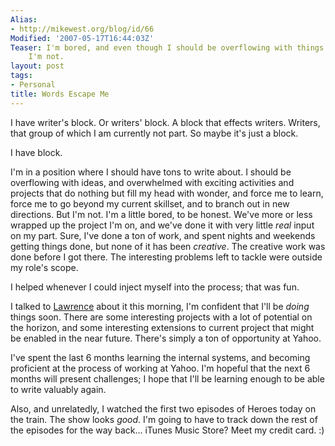 ```yaml
---
Alias:
- http://mikewest.org/blog/id/66
Modified: '2007-05-17T16:44:03Z'
Teaser: I'm bored, and even though I should be overflowing with things to write about,
    I'm not.
layout: post
tags:
- Personal
title: Words Escape Me
---
```

I have writer's block.  Or writers' block.  A block that effects writers.  Writers, that group of which I am currently not part.  So maybe it's just a block.

I have block.

I'm in a position where I should have tons to write about.  I should be overflowing with ideas, and overwhelmed with exciting activities and projects that do nothing but fill my head with wonder, and force me to learn, force me to go beyond my current skillset, and to branch out in new directions.  But I'm not.  I'm a little bored, to be honest.  We've more or less wrapped up the project I'm on, and we've done it with very little _real_ input on my part.  Sure, I've done a ton of work, and spent nights and weekends getting things done, but none of it has been _creative_.  The creative work was done before I got there.  The interesting problems left to tackle were outside my role's scope.

I helped whenever I could inject myself into the process; that was fun.

I talked to [Lawrence][l] about it this morning, I'm confident that I'll be _doing_ things soon.  There are some interesting projects with a lot of potential on the horizon, and some interesting extensions to current project that might be enabled in the near future.  There's simply a ton of opportunity at Yahoo.

I've spent the last 6 months learning the internal systems, and becoming proficient at the process of working at Yahoo.  I'm hopeful that the next 6 months will present challenges; I hope that I'll be learning enough to be able to write valuably again.

Also, and unrelatedly, I watched the first two episodes of Heroes today on the train.  The show looks _good_.  I'm going to have to track down the rest of the episodes for the way back...  iTunes Music Store?  Meet my credit card.  :)

[l]: http://www.nodetraveller.com/ "Lawrence Carvalho: One of the webdevs in London; great guy."